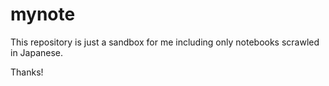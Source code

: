 # mynote

This repository is just a sandbox for me including only notebooks scrawled in Japanese.

Thanks!
